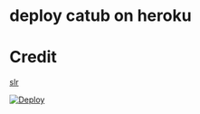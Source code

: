 # deploy catub on heroku
# Credit
 [slr](https://t.me/shotta_flow_xd)


[![Deploy](https://www.herokucdn.com/deploy/button.svg)](https://heroku.com/deploy?template=https://github.com/slrub/catrailwaypack/tree/heroku)
